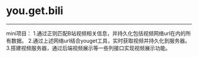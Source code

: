 # you.get.bili
-------
mini项目：
1.通过正则匹配B站视频相关信息，并持久化包括视频网络url在内的所有数据。
2.通过上述网络url结合youget工具，实时获取视频并持久化到服务器。
3.搭建视频服务器，通过后端视频展示等一些列接口实现视频展示功能。
